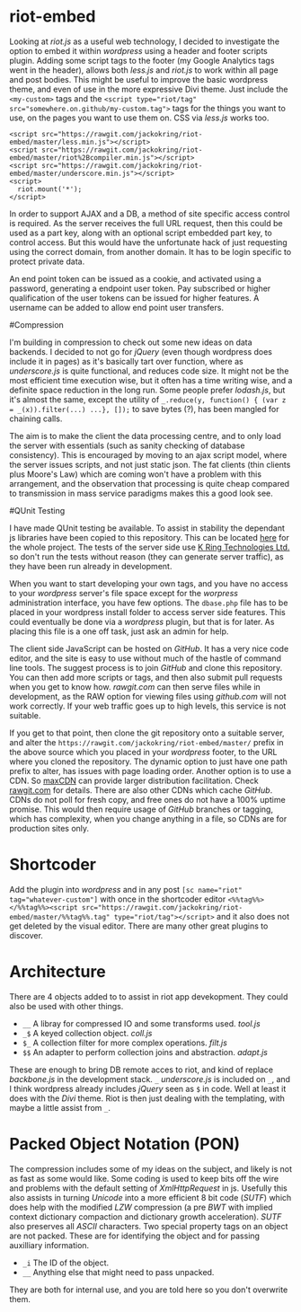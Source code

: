 # riot-embed

Looking at *riot.js* as a useful web technology, I decided to investigate the option to embed it within *wordpress* using a header and footer scripts plugin. Adding some script tags to the footer (my Google Analytics tags went in the header), allows both *less.js* and *riot.js* to work within all page and post bodies. This might be useful to improve the basic wordpress theme, and even of use in the more expressive Divi theme. Just include the `<my-custom>` tags and the `<script type="riot/tag" src="somewhere.on.github/my-custom.tag">` tags for the things you want to use, on the pages you want to use them on. CSS via *less.js* works too.

```
<script src="https://rawgit.com/jackokring/riot-embed/master/less.min.js"></script>
<script src="https://rawgit.com/jackokring/riot-embed/master/riot%2Bcompiler.min.js"></script>
<script src="https://rawgit.com/jackokring/riot-embed/master/underscore.min.js"></script>
<script>
  riot.mount('*');
</script>
```

In order to support AJAX and a DB, a method of site specific access control is required. As the server receives the full URL request, then this could be used as a part key, along with an optional script embedded part key, to control access. But this would have the unfortunate hack of just requesting using the correct domain, from another domain. It has to be login specific to protect private data.

An end point token can be issued as a cookie, and activated using a password, generating a endpoint user token. Pay subscribed or higher qualification of the user tokens can be issued for higher features. A username can be added to allow end point user transfers.

#Compression

I'm building in compression to check out some new ideas on data backends. I decided to not go for *jQuery* (even though wordpress does include it in pages) as it's basically tart over function, where as *underscore.js* is quite functional, and reduces code size. It might not be the most efficient time execution wise, but it often has a time writing wise, and a definite space reduction in the long run. Some people prefer *lodash.js*, but it's almost the same, except the utility of `_.reduce(y, function() { (var z = _(x)).filter(...) ...}, []);` to save bytes (?), has been mangled for chaining calls. 

The aim is to make the client the data processing centre, and to only load the server with essentials (such as sanity checking of database consistency). This is encouraged by moving to an ajax script model, where the server issues scripts, and not just static json. The fat clients (thin clients plus Moore's Law) which are coming won't have a problem with this arrangement, and the observation that processing is quite cheap compared to transmission in mass service paradigms makes this a good look see.

#QUnit Testing

I have made QUnit testing be available. To assist in stability the dependant js libraries have been copied to this repository. This can be located [here](https://rawgit.com/jackokring/riot-embed/master/tests.html "QUnit Testing") for the whole project. The tests of the server side use [K Ring Technologies Ltd.](https://www.kring.co.uk "Enquire") so don't run the tests without reason (they can generate server traffic), as they have been run already in development.

When you want to start developing your own tags, and you have no access to your *wordpress* server's file space except for the *worpress* administration interface, you have few options. The `dbase.php` file has to be placed in your wordpress install folder to access server side features. This could eventually be done via a *wordpress* plugin, but that is for later. As placing this file is a one off task, just ask an admin for help.

The client side JavaScript can be hosted on *GitHub*. It has a very nice code editor, and the site is easy to use without much of the hastle of command line tools. The suggest process is to join *GitHub* and clone this repository. You can then add more scripts or tags, and then also submit pull requests when you get to know how. *rawgit.com* can then serve files while in development, as the RAW option for viewing files using *github.com* will not work correctly. If your web traffic goes up to high levels, this service is not suitable.

If you get to that point, then clone the git repository onto a suitable server, and alter the `https://rawgit.com/jackokring/riot-embed/master/` prefix in the above source which you placed in your *wordpress* footer, to the URL where you cloned the repository. The dynamic option to just have one path prefix to alter, has issues with page loading order. Another option is to use a CDN. So [maxCDN](https://www.maxcdn.com/ "an example") can provide larger distribution facilitation. Check [rawgit.com](https://rawgit.com "for the FAQs") for details. There are also other CDNs which cache *GitHub*. CDNs do not poll for fresh copy, and free ones do not have a 100% uptime promise. This would then require usage of *GitHub* branches or tagging, which has complexity, when you change anything in a file, so CDNs are for production sites only.

# Shortcoder

Add the plugin into *wordpress* and in any post `[sc name="riot" tag="whatever-custom"]` with once in the shortcoder editor `<%%tag%%></%%tag%%><script src="https://rawgit.com/jackokring/riot-embed/master/%%tag%%.tag" type="riot/tag"></script>` and it also does not get deleted by the visual editor. There are many other great plugins to discover.

# Architecture

There are 4 objects added to to assist in riot app devekopment. They could also be used with other things.

* `__` A libray for compressed IO and some transforms used. *tool.js*
* `_$` A keyed collection object. *coll.js*
* `$_` A collection filter for more complex operations. *filt.js*
* `$$` An adapter to perform collection joins and abstraction. *adapt.js*

These are enough to bring DB remote acces to riot, and kind of replace *backbone.js* in the development stack. `_` *underscore.js* is included on `_`, and I think wordpress already includes *jQuery* seen as `$` in code. Well at least it does with the *Divi* theme. Riot is then just dealing with the templating, with maybe a little assist from `_`.

# Packed Object Notation (**PON**)

The compression includes some of my ideas on the subject, and likely is not as fast as some would like. Some coding is used to keep bits off the wire and problems with the default setting of *XmlHttpRequest* in js. Usefully this also assists in turning *Unicode* into a more efficient 8 bit code (*SUTF*) which does help with the modified *LZW* compression (a pre *BWT* with implied context dictionary compaction and dictionary growth acceleration). *SUTF* also preserves all *ASCII* characters. Two special property tags on an object are not packed. These are for identifying the object and for passing auxilliary information.

* `_i` The ID of the object.
* `__` Anything else that might need to pass unpacked.

They are both for internal use, and you are told here so you don't overwrite them.
